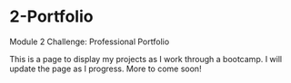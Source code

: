 # 2-Portfolio
Module 2 Challenge: Professional Portfolio

This is a page to display my projects as I work through a bootcamp.  I will update the page as I progress.  More to come soon!
